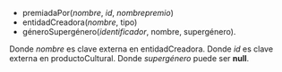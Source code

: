 - premiadaPor(_nombre_, _id_, _nombrepremio_)
- entidadCreadora(_nombre_, tipo)
- géneroSupergénero(_identificador_, nombre, supergénero).

Donde *nombre* es clave externa en entidadCreadora.
Donde *id* es clave externa en productoCultural.
Donde *supergénero* puede ser **null**.
